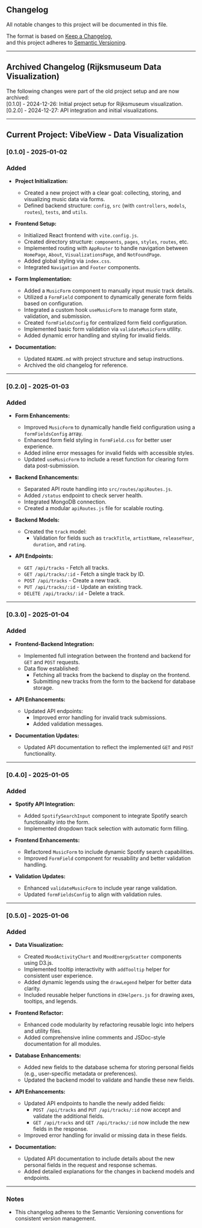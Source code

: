 ## **Changelog**

All notable changes to this project will be documented in this file.

The format is based on [Keep a Changelog](https://keepachangelog.com/en/1.0.0/),  
and this project adheres to [Semantic Versioning](https://semver.org/spec/v2.0.0.html).

---

## Archived Changelog (Rijksmuseum Data Visualization)

The following changes were part of the old project setup and are now archived:  
[0.1.0] - 2024-12-26: Initial project setup for Rijksmuseum visualization.  
[0.2.0] - 2024-12-27: API integration and initial visualizations.

---

## Current Project: VibeView - Data Visualization

### **[0.1.0]** - 2025-01-02

### Added

- **Project Initialization:**

  - Created a new project with a clear goal: collecting, storing, and visualizing music data via forms.
  - Defined backend structure: `config`, `src` (with `controllers`, `models`, `routes`), `tests`, and `utils`.

- **Frontend Setup:**

  - Initialized React frontend with `vite.config.js`.
  - Created directory structure: `components`, `pages`, `styles`, `routes`, etc.
  - Implemented routing with `AppRouter` to handle navigation between `HomePage`, `About`, `VisualizationsPage`, and `NotFoundPage`.
  - Added global styling via `index.css`.
  - Integrated `Navigation` and `Footer` components.

- **Form Implementation:**

  - Added a `MusicForm` component to manually input music track details.
  - Utilized a `FormField` component to dynamically generate form fields based on configuration.
  - Integrated a custom hook `useMusicForm` to manage form state, validation, and submission.
  - Created `formFieldsConfig` for centralized form field configuration.
  - Implemented basic form validation via `validateMusicForm` utility.
  - Added dynamic error handling and styling for invalid fields.

- **Documentation:**

  - Updated `README.md` with project structure and setup instructions.
  - Archived the old changelog for reference.

---

### **[0.2.0]** - 2025-01-03

### Added

- **Form Enhancements:**

  - Improved `MusicForm` to dynamically handle field configuration using a `formFieldsConfig` array.
  - Enhanced form field styling in `formField.css` for better user experience.
  - Added inline error messages for invalid fields with accessible styles.
  - Updated `useMusicForm` to include a reset function for clearing form data post-submission.

- **Backend Enhancements:**

  - Separated API route handling into `src/routes/apiRoutes.js`.
  - Added `/status` endpoint to check server health.
  - Integrated MongoDB connection.
  - Created a modular `apiRoutes.js` file for scalable routing.

- **Backend Models:**

  - Created the `track` model:
    - Validation for fields such as `trackTitle`, `artistName`, `releaseYear`, `duration`, and `rating`.

- **API Endpoints:**

  - `GET /api/tracks` - Fetch all tracks.
  - `GET /api/tracks/:id` - Fetch a single track by ID.
  - `POST /api/tracks` - Create a new track.
  - `PUT /api/tracks/:id` - Update an existing track.
  - `DELETE /api/tracks/:id` - Delete a track.

---

### **[0.3.0]** - 2025-01-04

### Added

- **Frontend-Backend Integration:**

  - Implemented full integration between the frontend and backend for `GET` and `POST` requests.
  - Data flow established:
    - Fetching all tracks from the backend to display on the frontend.
    - Submitting new tracks from the form to the backend for database storage.

- **API Enhancements:**

  - Updated API endpoints:
    - Improved error handling for invalid track submissions.
    - Added validation messages.

- **Documentation Updates:**

  - Updated API documentation to reflect the implemented `GET` and `POST` functionality.

---

### **[0.4.0]** - 2025-01-05

### Added

- **Spotify API Integration:**

  - Added `SpotifySearchInput` component to integrate Spotify search functionality into the form.
  - Implemented dropdown track selection with automatic form filling.

- **Frontend Enhancements:**

  - Refactored `MusicForm` to include dynamic Spotify search capabilities.
  - Improved `FormField` component for reusability and better validation handling.

- **Validation Updates:**

  - Enhanced `validateMusicForm` to include year range validation.
  - Updated `formFieldsConfig` to align with validation rules.

---

### **[0.5.0]** - 2025-01-06

### Added

- **Data Visualization:**

  - Created `MoodActivityChart` and `MoodEnergyScatter` components using D3.js.
  - Implemented tooltip interactivity with `addTooltip` helper for consistent user experience.
  - Added dynamic legends using the `drawLegend` helper for better data clarity.
  - Included reusable helper functions in `d3Helpers.js` for drawing axes, tooltips, and legends.

- **Frontend Refactor:**

  - Enhanced code modularity by refactoring reusable logic into helpers and utility files.
  - Added comprehensive inline comments and JSDoc-style documentation for all modules.

- **Database Enhancements:**

  - Added new fields to the database schema for storing personal fields (e.g., user-specific metadata or preferences).
  - Updated the backend model to validate and handle these new fields.

- **API Enhancements:**

  - Updated API endpoints to handle the newly added fields:
    - `POST /api/tracks` and `PUT /api/tracks/:id` now accept and validate the additional fields.
    - `GET /api/tracks` and `GET /api/tracks/:id` now include the new fields in the response.
  - Improved error handling for invalid or missing data in these fields.

- **Documentation:**

  - Updated API documentation to include details about the new personal fields in the request and response schemas.
  - Added detailed explanations for the changes in backend models and endpoints.

---

### **Notes**

- This changelog adheres to the Semantic Versioning conventions for consistent version management.
